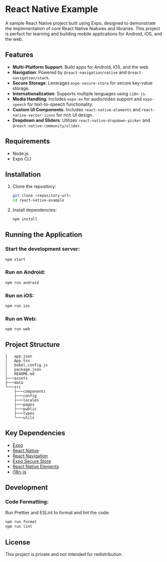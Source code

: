 # React Native Example

A sample React Native project built using Expo, designed to demonstrate the implementation of core React Native features and libraries. This project is perfect for learning and building mobile applications for Android, iOS, and the web.

## Features

- **Multi-Platform Support**: Build apps for Android, iOS, and the web.
- **Navigation**: Powered by `@react-navigation/native` and `@react-navigation/stack`.
- **Secure Storage**: Leverages `expo-secure-store` for secure key-value storage.
- **Internationalization**: Supports multiple languages using `i18n-js`.
- **Media Handling**: Includes `expo-av` for audio/video support and `expo-speech` for text-to-speech functionality.
- **Custom UI Components**: Includes `react-native-elements` and `react-native-vector-icons` for rich UI design.
- **Dropdown and Sliders**: Utilizes `react-native-dropdown-picker` and `@react-native-community/slider`.

## Requirements

- Node.js
- Expo CLI

## Installation

1. Clone the repository:
   ```bash
   git clone <repository-url>
   cd react-native-example
   ```
2. Install dependencies:
   ```bash
   npm install
   ```

## Running the Application

### Start the development server:
```bash
npm start
```

### Run on Android:
```bash
npm run android
```

### Run on iOS:
```bash
npm run ios
```

### Run on Web:
```bash
npm run web
```

## Project Structure

```
│   app.json
│   App.tsx
│   babel.config.js
│   package.json
│   README.md
├───assets
├───data
└───src
    ├───components
    ├───config
    ├───locales
    ├───pages
    ├───public
    ├───types
    └───utils
```

## Key Dependencies

- [Expo](https://expo.dev/)
- [React Native](https://reactnative.dev/)
- [React Navigation](https://reactnavigation.org/)
- [Expo Secure Store](https://docs.expo.dev/versions/latest/sdk/securestore/)
- [React Native Elements](https://reactnativeelements.com/)
- [i18n-js](https://github.com/fnando/i18n-js)

## Development

### Code Formatting:
Run Prettier and ESLint to format and lint the code:
```bash
npm run format
npm run lint
```

## License

This project is private and not intended for redistribution.
